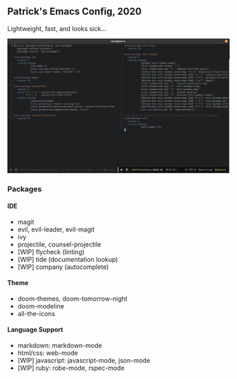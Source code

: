 ## Patrick's Emacs Config, 2020

Lightweight, fast, and looks sick...

![](emacs-2020-1.png)

### Packages

#### IDE
 
 - magit
 - evil, evil-leader, evil-magit
 - ivy
 - projectile, counsel-projectile
 - [WIP] flycheck (linting)
 - [WIP] tide (documentation lookup)
 - [WIP] company (autocomplete)

#### Theme

 - doom-themes, doom-tomorrow-night
 - doom-modeline
 - all-the-icons

#### Language Support
 - markdown: markdown-mode
 - html/css: web-mode
 - [WIP] javascript: javascript-mode, json-mode
 - [WIP] ruby: robe-mode, rspec-mode
